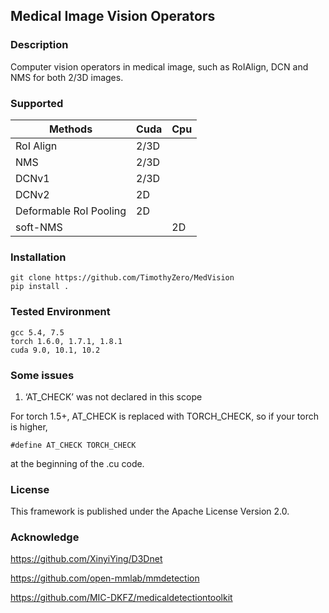 ## Medical Image Vision Operators

### Description

Computer vision operators in medical image, such as RoIAlign, DCN and NMS for both 2/3D images.

### Supported

Methods | Cuda | Cpu
---|---|---
RoI Align | 2/3D | 
NMS | 2/3D | 
DCNv1 | 2/3D |
DCNv2 | 2D |
Deformable RoI Pooling | 2D | 
soft-NMS | | 2D


### Installation

```shell
git clone https://github.com/TimothyZero/MedVision
pip install .
```


### Tested Environment

```
gcc 5.4, 7.5
torch 1.6.0, 1.7.1, 1.8.1
cuda 9.0, 10.1, 10.2
```

### Some issues

1. ‘AT_CHECK’ was not declared in this scope

For torch 1.5+, AT_CHECK is replaced with TORCH_CHECK, so if your torch is higher, 
```cuda
#define AT_CHECK TORCH_CHECK
```
at the beginning of the .cu code.

### License

This framework is published under the Apache License Version 2.0.

### Acknowledge

https://github.com/XinyiYing/D3Dnet

https://github.com/open-mmlab/mmdetection

https://github.com/MIC-DKFZ/medicaldetectiontoolkit

